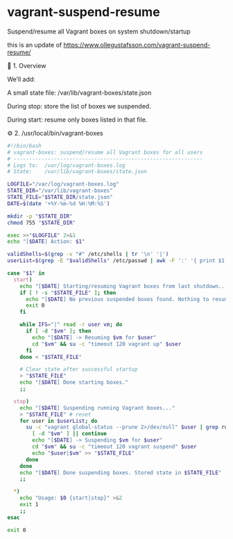 # vagrant-suspend-resume
Suspend/resume all Vagrant boxes on system shutdown/startup


this is an update of https://www.ollegustafsson.com/vagrant-suspend-resume/

🧩 1. Overview

We’ll add:

A small state file: /var/lib/vagrant-boxes/state.json

During stop: store the list of boxes we suspended.

During start: resume only boxes listed in that file.



⚙️ 2. /usr/local/bin/vagrant-boxes


```bash
#!/bin/bash
# vagrant-boxes: suspend/resume all Vagrant boxes for all users
# -------------------------------------------------------------
# Logs to:  /var/log/vagrant-boxes.log
# State:    /var/lib/vagrant-boxes/state.json

LOGFILE="/var/log/vagrant-boxes.log"
STATE_DIR="/var/lib/vagrant-boxes"
STATE_FILE="$STATE_DIR/state.json"
DATE=$(date '+%Y-%m-%d %H:%M:%S')

mkdir -p "$STATE_DIR"
chmod 755 "$STATE_DIR"

exec >>"$LOGFILE" 2>&1
echo "[$DATE] Action: $1"

validShells=$(grep -v "#" /etc/shells | tr '\n' '|')
userList=$(grep -E "$validShells" /etc/passwd | awk -F ':' '{ print $1 }')

case "$1" in
  start)
    echo "[$DATE] Starting/resuming Vagrant boxes from last shutdown..."
    if [ ! -s "$STATE_FILE" ]; then
      echo "[$DATE] No previous suspended boxes found. Nothing to resume."
      exit 0
    fi

    while IFS="|" read -r user vm; do
      if [ -d "$vm" ]; then
        echo "[$DATE] -> Resuming $vm for $user"
        cd "$vm" && su -c "timeout 120 vagrant up" $user
      fi
    done < "$STATE_FILE"

    # Clear state after successful startup
    > "$STATE_FILE"
    echo "[$DATE] Done starting boxes."
    ;;

  stop)
    echo "[$DATE] Suspending running Vagrant boxes..."
    > "$STATE_FILE" # reset
    for user in $userList; do
      su -c "vagrant global-status --prune 2>/dev/null" $user | grep running | awk '{print $5}' | while read -r vm; do
        [ -d "$vm" ] || continue
        echo "[$DATE] -> Suspending $vm for $user"
        cd "$vm" && su -c "timeout 120 vagrant suspend" $user
        echo "$user|$vm" >> "$STATE_FILE"
      done
    done
    echo "[$DATE] Done suspending boxes. Stored state in $STATE_FILE"
    ;;

  *)
    echo "Usage: $0 {start|stop}" >&2
    exit 1
    ;;
esac

exit 0
```

